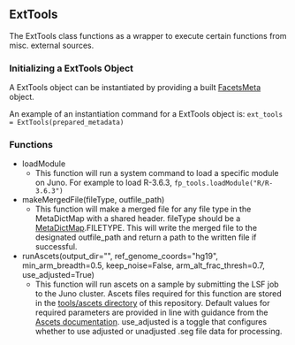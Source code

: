 ## ExtTools

The ExtTools class functions as a wrapper to execute certain functions from misc. external sources. 

### Initializing a ExtTools Object

A ExtTools object can be instantiated by providing a built [FacetsMeta](facetsmeta.md) object.

An example of an instantiation command for a ExtTools object is:
`ext_tools = ExtTools(prepared_metadata)`

### Functions

* loadModule
  * This function will run a system command to load a specific module on Juno.  For example to load R-3.6.3, `fp_tools.loadModule("R/R-3.6.3")`
* makeMergedFile(fileType, outfile_path)
  * This function will make a merged file for any file type in the MetaDictMap with a shared header. fileType should be a [MetaDictMap](metadictmap).FILETYPE. This will write the merged file to the designated outfile_path and return a path to the written file if successful.
* runAscets(output_dir="", ref_genome_coords="hg19", min_arm_breadth=0.5, keep_noise=False, arm_alt_frac_thresh=0.7, use_adjusted=True)
  * This function will run ascets on a sample by submitting the LSF job to the Juno cluster.  Ascets files required for this function are stored in the [tools/ascets directory](../tools/ascets/) of this repository.  Default values for required parameters are provided in line with guidance from the [Ascets documentation](https://github.com/beroukhim-lab/ascets). use_adjusted is a toggle that configures whether to use adjusted or unadjusted .seg file data for processing.  


